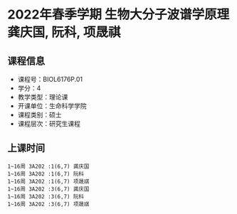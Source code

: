 # 2022年春季学期 生物大分子波谱学原理 龚庆国, 阮科, 项晟祺






## 课程信息

- 课程号：BIOL6176P.01
- 学分：4
- 教学类型：理论课
- 开课单位：生命科学学院
- 课程类别：硕士
- 课程层次：研究生课程

## 上课时间

```
1~16周 3A202 :1(6,7) 龚庆国
1~16周 3A202 :1(6,7) 阮科
1~16周 3A202 :1(6,7) 项晟祺
1~16周 3A202 :3(6,7) 龚庆国
1~16周 3A202 :3(6,7) 阮科
1~16周 3A202 :3(6,7) 项晟祺
```


